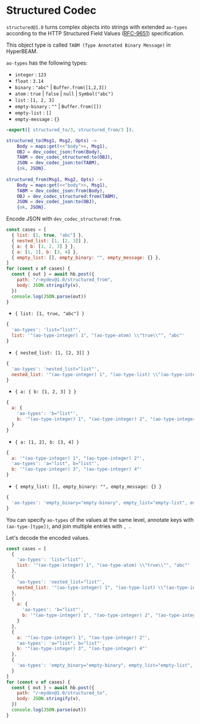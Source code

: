 # Structured Codec

`structured@1.0` turns complex objects into strings with extended `ao-types` according to the HTTP Structured Field Values ([RFC-9651](https://datatracker.ietf.org/doc/rfc9651/)) specification.

This object type is called `TABM (Type Annotated Binary Message)` in HyperBEAM.

`ao-types` has the following types:

- `integer` : `123`
- `float` : `3.14`
- `binary` : `"abc"` | `Buffer.from([1,2,3])`
- `atom` : `true` | `false` | `null` | `Symbol("abc")`
- `list` : `[1, 2, 3]`
- `empty-binary` : `""` | `Buffer.from([])`
- `empty-list` : `[]`
- `empty-message` : `{}`


```erlang [/HyperBEAM/src/dev_mydev.erl]
-export([ structured_to/3, structured_from/3 ]).

structured_to(Msg1, Msg2, Opts) ->
    Body = maps:get(<<"body">>, Msg1),
    OBJ = dev_codec_json:from(Body),
    TABM = dev_codec_structured:to(OBJ),
    JSON = dev_codec_json:to(TABM),
    {ok, JSON}.
 
structured_from(Msg1, Msg2, Opts) ->
    Body = maps:get(<<"body">>, Msg1),
    TABM = dev_codec_json:from(Body),
    OBJ = dev_codec_structured:from(TABM),
    JSON = dev_codec_json:to(OBJ),
    {ok, JSON}.
```

Encode JSON with `dev_codec_structured:from`.

```js [/test/codec-structured.test.js]
const cases = [
  { list: [1, true, "abc"] },
  { nested_list: [1, [2, 3]] },
  { a: { b: [1, 2, 3] } },
  { a: [1, 2], b: [3, 4] },
  { empty_list: [], empty_binary: "", empty_message: {} },
]
for (const v of cases) {
  const { out } = await hb.post({
    path: "/~mydev@1.0/structured_from",
    body: JSON.stringify(v),
  })
  console.log(JSON.parse(out))
}
```

- `{ list: [1, true, "abc"] }`

```js
{
  'ao-types': 'list="list"',
  list: '"(ao-type-integer) 1", "(ao-type-atom) \\"true\\"", "abc"'
}
```

- `{ nested_list: [1, [2, 3]] }`

```js
{
  'ao-types': 'nested_list="list"',
  nested_list: '"(ao-type-integer) 1", "(ao-type-list) \\"(ao-type-integer) 2\\", \\"(ao-type-integer) 3\\""'
}
```

- `{ a: { b: [1, 2, 3] } }`

```js
{
  a: {
    'ao-types': 'b="list"',
    b: '"(ao-type-integer) 1", "(ao-type-integer) 2", "(ao-type-integer) 3"'
  }
}
```

- `{ a: [1, 2], b: [3, 4] }`

```js
{
  a: '"(ao-type-integer) 1", "(ao-type-integer) 2"',
  'ao-types': 'a="list", b="list"',
  b: '"(ao-type-integer) 3", "(ao-type-integer) 4"'
}
```

- `{ empty_list: [], empty_binary: "", empty_message: {} }`

```js
{
  'ao-types': 'empty_binary="empty-binary", empty_list="empty-list", empty_message="empty-message"'
}
```

You can specify `ao-types` of the values at the same level, annotate keys with `(ao-type-[type])`, and join multiple entries with `, `.

Let's decode the encoded values.

```js [/test/codec-structured.test.js]
const cases = [
  {
    'ao-types': 'list="list"',
    list: '"(ao-type-integer) 1", "(ao-type-atom) \\"true\\"", "abc"'
  },
  {
    'ao-types': 'nested_list="list"',
    nested_list: '"(ao-type-integer) 1", "(ao-type-list) \\"(ao-type-integer) 2\\", \\"(ao-type-integer) 3\\""'
  },
  {
    a: {
      'ao-types': 'b="list"',
      b: '"(ao-type-integer) 1", "(ao-type-integer) 2", "(ao-type-integer) 3"'
    }
  },
  {
    a: '"(ao-type-integer) 1", "(ao-type-integer) 2"',
    'ao-types': 'a="list", b="list"',
    b: '"(ao-type-integer) 3", "(ao-type-integer) 4"'
  },
  {
    'ao-types': 'empty_binary="empty-binary", empty_list="empty-list", empty_message="empty-message"'
  }
]
for (const v of cases) {
  const { out } = await hb.post({
    path: "/~mydev@1.0/structured_to",
    body: JSON.stringify(v),
  })
  console.log(JSON.parse(out))
}
```
